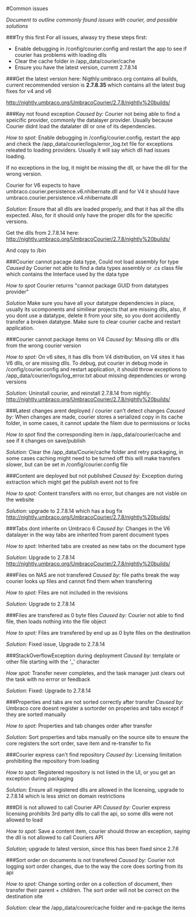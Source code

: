 #Common issues

_Document to outline commonly found issues with courier, and possible solutions_

###Try this first
For all issues, alwasy try these steps first:
- Enable debugging in /config/courier.config and restart the app to see if courier has problems with loading dlls
- Clear the cache folder in /app_data/courier/cache
- Ensure you have the latest version, current 2.7.8.14

###Get the latest version here:
Nigthly.umbraco.org contains all builds, current recommended version is **2.7.8.35** which contains all the latest 
bug fixes for v4 and v6

http://nightly.umbraco.org/UmbracoCourier/2.7.8/nightly%20builds/

###Key not found exception
*Caused by:* Courier not being able to find a speicific provider, commonly the datalayer provider. Usually because Courier
didnt load the datalater dll or one of its dependencies. 

*How to spot:* Enable debugging in /config/courier.config, restart the app and check the 
/app_data/courier/logs/error_log.txt file for exceptions releated to loading providers. Usually it will say which dll 
had issues loading. 

If no exceptions in the log, it might be missing the dll, or have the dll for the wrong version.

Courier for V6 expects to have umbraco.courier.persistence.v6.nhibernate.dll and for V4 it should have 
umbraco.courier.persistence.v4.nhibernate.dll

*Solution:* Ensure that all dlls are loaded properly, and that it has all the dlls expected. Also, for it should only have
the proper dlls for the specific versions. 

Get the dlls from 2.7.8.14 here: 
http://nightly.umbraco.org/UmbracoCourier/2.7.8/nightly%20builds/

And copy to /bin

###Courier cannot pacage data type, Could not load assembly for type
*Caused by* Courier not able to find a data types assembly or .cs class file which contains the Interface used
by the data type

*How to spot* Courier returns "cannot package GUID from datatypes provider" 

*Solution* Make sure you have all your datatype dependencies in place, usually its ucomponents and similiear projects
that are missing dlls, also, if you dont use a datatype, delete it from your site, so you dont accidently 
transfer a broken datatype. Make sure to clear courier cache and restart application.


###Courier cannot package items on V4
*Caused by:* Missing dlls or dlls from the wrong courier version

*How to spot:* On v6 sites, it has dlls from V4 distribution, on V4 sites it has V6 dlls, or are missing dlls. To debug,
put courier in debug mode in /config/courier.config and restart application, it should throw exceptions to 
/app_data/courier/logs/log_error.txt about missing dependencies or wrong versions

*Solution:* Uninstall courier, and reinstall 2.7.8.14 from nightly:
http://nightly.umbraco.org/UmbracoCourier/2.7.8/nightly%20builds/

###Latest changes arent deployed / courier can't detect changes
*Caused by:* When changes are made, courier stores a serialized copy in its cache folder, in some cases, it cannot update
the filem due to permissions or locks

*How to spot* find the corresponding item in /app_data/courier/cache and see if it changes on save/publish

*Solution:* Clear the /app_data/Courie/cache folder and retry packaging, in some cases caching might need to be turned off
this will make transfers slower, but can be set in /config/courier.config file


###Content are deployed but not published
*Caused by:* Exception during extraction which might get the publish event not to fire

*How to spot:* Content transfers with no error, but changes are not visble on the website

*Solution:* upgrade to 2.7.8.14 which has a bug fix
http://nightly.umbraco.org/UmbracoCourier/2.7.8/nightly%20builds/

###Tabs dont inherite on Umbraco 6
*Caused by:* Changes in the V6 datalayer in the way tabs are inherited from parent document types

*How to spot:* Inherited tabs are created as new tabs on the document type

*Solution:* Upgrade to 2.7.8.14
http://nightly.umbraco.org/UmbracoCourier/2.7.8/nightly%20builds/

###Files on NAS are not transfered
*Caused by:* file paths break the way courier looks up files and cannot find them when transfering

*How to spot:* Files are not included in the revisions

*Solution:* Upgrade to 2.7.8.14

###Files are transfered as 0 byte files
*Caused by:* Courier not able to find file, then loads nothing into the file object

*How to spot:* Files are transfered by end up as 0 byte files on the destination

*Solution:* Fixed issue, Upgrade to 2.7.8.14

###StackOverflowException during deployment
*Caused by:* template or other file starting with the '_' character

*How spot:* Transfer never completes, and the task manager just clears out the task with no errror or feedback

*Solution:* Fixed: Upgrade to 2.7.8.14 


###Properties and tabs are not sorted correctly after transfer
*Caused by:* Umbraco core doesnt register a sortorder on properies and tabs except if they are sorted manually

*How to spot:* Properties and tab changes order after transfer

*Solution:* Sort properties and tabs manually on the source site to ensure the core registers the sort order,
save item and re-transfer to fix


###Courier express can't find repository
*Caused by:* Licensing limitation prohibiting the repository from loading

*How to spot:* Registered repository is not listed in the UI, or you get an exception during packaging

*Solution:* Ensure all registered dlls are allowed in the licensing, upgrade to 2.7.8.14 which is less strict on domain 
restrictions

###Dll is not allowed to call Courier API
*Caused by:* Courier express licensing prohibits 3rd party dlls to call the api, so some dlls were not allowed to 
load

*How to spot:* Save a content item, courier should throw an exception, saying the dll is not allowed to call Couriers
API

*Solution;* upgrade to latest version, since this has been fixed since 2.7.6

###Sort order on documents is not transfered
*Caused by:* Courier not logging sort order changes, due to the way the core does sorting from its api

*How to spot:* Change sorting order on a collection of document, then transfer their parent + children. The sort order will not 
be correct on the destination site

*Solution:* clear the /app_data/courer/cache folder and re-packge the items



